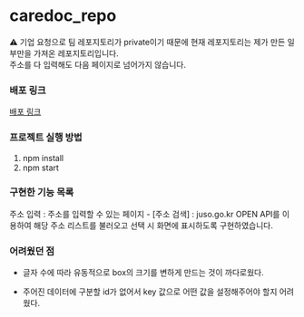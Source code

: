 # caredoc_repo

⚠ 기업 요청으로 팀 레포지토리가 private이기 때문에 현재 레포지토리는 제가 만든 일부만을 가져온 레포지토리입니다.<br>
주소를 다 입력해도 다음 페이지로 넘어가지 않습니다. 

### 배포 링크
[배포 링크](https://caredoc-sun0-1106.netlify.app)

### 프로젝트 실행 방법
1. npm install
2. npm start

### 구현한 기능 목록

 주소 입력 : 주소를 입력할 수 있는 페이지
    - [주소 검색] : juso.go.kr OPEN API를 이용하여 해당 주소 리스트를 불러오고 선택 시 화면에 표시하도록 구현하였습니다.


### 어려웠던 점

- 글자 수에 따라 유동적으로 box의 크기를 변하게 만드는 것이 까다로웠다.

- 주어진 데이터에 구분할 id가 없어서 key 값으로 어떤 값을 설정해주어야 할지 어려웠다.
